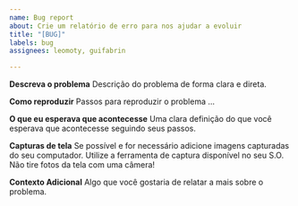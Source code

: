 ```yaml
---
name: Bug report
about: Crie um relatório de erro para nos ajudar a evoluir
title: "[BUG]"
labels: bug
assignees: leomoty, guifabrin

---
```


**Descreva o problema**
Descrição do problema de forma clara e direta.

**Como reproduzir**
Passos para reproduzir o problema
...

**O que eu esperava que acontecesse**
Uma clara definição do que você esperava que acontecesse seguindo seus passos.

**Capturas de tela**
Se possível e for necessário adicione imagens capturadas do seu computador. Utilize a ferramenta de captura disponível no seu S.O. Não tire fotos da tela com uma câmera!

**Contexto Adicional**
Algo que você gostaria de relatar a mais sobre o problema.
